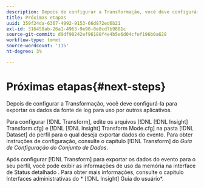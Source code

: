 ```yaml
---
description: Depois de configurar a Transformação, você deve configurá-la para exportar os dados da fonte de log para uso por outros aplicativos.
title: Próximas etapas
uuid: 359f24da-6367-4992-9153-66d872ed6b21
exl-id: 316458ab-26a1-4963-9e90-8e8cd7b9881c
source-git-commit: d9df90242ef96188f4e4b5e6d04cfef196b0a628
workflow-type: tm+mt
source-wordcount: '115'
ht-degree: 3%

---
```


# Próximas etapas{#next-steps}

Depois de configurar a Transformação, você deve configurá-la para exportar os dados da fonte de log para uso por outros aplicativos.

Para configurar [!DNL Transform], edite os arquivos [!DNL [!DNL Insight] Transform.cfg] e [!DNL [!DNL Insight] Transform Mode.cfg] na pasta [!DNL Dataset] do perfil para o qual deseja exportar dados do evento. Para obter instruções de configuração, consulte o capítulo [!DNL Transform] do *Guia de Configuração do Conjunto de Dados*.

Após configurar [!DNL Transform] para exportar os dados do evento para o seu perfil, você pode exibir as informações de uso da memória na interface de Status detalhado . Para obter mais informações, consulte o capítulo Interfaces administrativas do * [!DNL Insight] Guia do usuário*.

